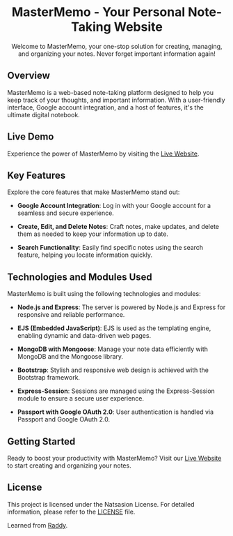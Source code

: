 <h1 align="center">MasterMemo - Your Personal Note-Taking Website</h1>
<p align="center">
    Welcome to MasterMemo, your one-stop solution for creating, managing, and organizing your notes. Never forget important information again!
</p>

## Overview

MasterMemo is a web-based note-taking platform designed to help you keep track of your thoughts, and important information. With a user-friendly interface, Google account integration, and a host of features, it's the ultimate digital notebook.

## Live Demo

Experience the power of MasterMemo by visiting the [Live Website](https://memomaster.onrender.com/).

## Key Features

Explore the core features that make MasterMemo stand out:

- **Google Account Integration**: Log in with your Google account for a seamless and secure experience.

- **Create, Edit, and Delete Notes**: Craft notes, make updates, and delete them as needed to keep your information up to date.

- **Search Functionality**: Easily find specific notes using the search feature, helping you locate information quickly.

## Technologies and Modules Used

MasterMemo is built using the following technologies and modules:

- **Node.js and Express**: The server is powered by Node.js and Express for responsive and reliable performance.

- **EJS (Embedded JavaScript)**: EJS is used as the templating engine, enabling dynamic and data-driven web pages.

- **MongoDB with Mongoose**: Manage your note data efficiently with MongoDB and the Mongoose library.

- **Bootstrap**: Stylish and responsive web design is achieved with the Bootstrap framework.

- **Express-Session**: Sessions are managed using the Express-Session module to ensure a secure user experience.

- **Passport with Google OAuth 2.0**: User authentication is handled via Passport and Google OAuth 2.0.

## Getting Started

Ready to boost your productivity with MasterMemo? Visit our [Live Website](https://mastermemo-website.example.com) to start creating and organizing your notes.

## License

This project is licensed under the Natsasion License. For detailed information, please refer to the [LICENSE](LICENSE.md) file.

Learned from [Raddy](https://www.youtube.com/watch?v=BDo1lgaZuII).


